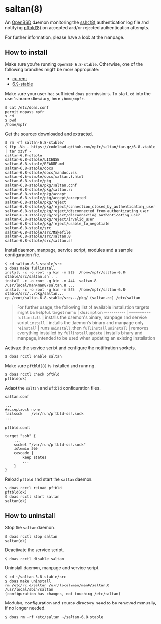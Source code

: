 # saltan(8)

An [OpenBSD](https://www.openbsd.org) daemon monitoring the [sshd(8)](https://man.openbsd.org/sshd) authentication log file and notifying [pftbld(8)](https://github.com/mpfr/pftbld/tree/6.8-stable) on accepted and/or rejected authentication attempts.

For further information, please have a look at the [manpage](https://mpfr.net/man/saltan/6.8-stable/saltan.8.html).

## How to install

Make sure you're running `OpenBSD 6.8-stable`. Otherwise, one of the following branches might be more appropriate:
* [current](https://github.com/mpfr/saltan)
* [6.9-stable](https://github.com/mpfr/saltan/tree/6.9-stable)

Make sure your user has sufficient `doas` permissions. To start, `cd` into the user's home directory, here `/home/mpfr`.

```
$ cat /etc/doas.conf
permit nopass mpfr
$ cd
$ pwd
/home/mpfr
```

Get the sources downloaded and extracted.

```
$ rm -rf saltan-6.8-stable/
$ ftp -Vo - https://codeload.github.com/mpfr/saltan/tar.gz/6.8-stable | tar xzvf -
saltan-6.8-stable
saltan-6.8-stable/LICENSE
saltan-6.8-stable/README.md
saltan-6.8-stable/docs
saltan-6.8-stable/docs/mandoc.css
saltan-6.8-stable/docs/saltan.8.html
saltan-6.8-stable/pkg
saltan-6.8-stable/pkg/saltan.conf
saltan-6.8-stable/pkg/saltan.rc
saltan-6.8-stable/pkg/accept
saltan-6.8-stable/pkg/accept/accepted
saltan-6.8-stable/pkg/reject
saltan-6.8-stable/pkg/reject/connection_closed_by_authenticating_user
saltan-6.8-stable/pkg/reject/disconnected_from_authenticating_user
saltan-6.8-stable/pkg/reject/disconnecting_authenticating_user
saltan-6.8-stable/pkg/reject/invalid_user
saltan-6.8-stable/pkg/reject/unable_to_negotiate
saltan-6.8-stable/src
saltan-6.8-stable/src/Makefile
saltan-6.8-stable/src/saltan.8
saltan-6.8-stable/src/saltan.sh
```

Install daemon, manpage, service script, modules and a sample configuration file.

```
$ cd saltan-6.8-stable/src
$ doas make fullinstall
install -c -o root -g bin -m 555  /home/mpfr/saltan-6.8-stable/src/saltan.sh ...
install -c -o root -g bin -m 444  saltan.8 /usr/local/man/man8/saltan.8 ...
install -c -o root -g bin -m 555  /home/mpfr/saltan-6.8-stable/src/../pkg/saltan...
cp /root/saltan-6.8-stable/src/../pkg/!(saltan.rc) /etc/saltan
```

> For further usage, the following list of available installation targets might be helpful:
> target name | description
> ----------- | -----------
> `fullinstall` | installs the daemon's binary, manpage and service script
> `install` | installs the daemon's binary and manpage only
> `reinstall` | runs `uninstall`, then `fullinstall`
> `uninstall` | removes everything installed by `fullinstall`
> `update` | installs binary and manpage, intended to be used when updating an existing installation

Activate the service script and configure the notification sockets.

```
$ doas rcctl enable saltan
```

Make sure `pftbld(8)` is installed and running.

```
$ doas rcctl check pftbld
pftbld(ok)
```

Adapt the `saltan` and `pftbld` configuration files.

`saltan.conf`

```
...
#acceptsock	none
failsock	/var/run/pftbld-ssh.sock
...
```

`pftbld.conf`:

```
target "ssh" {
	...
	socket "/var/run/pftbld-ssh.sock"
	idlemin 500
	cascade {
		keep states
		...
	}
}
```

Reload `pftbld` and start the `saltan` daemon.

```
$ doas rcctl reload pftbld
pftbld(ok)
$ doas rcctl start saltan
saltan(ok)
```

## How to uninstall

Stop the `saltan` daemon.

```
$ doas rcctl stop saltan
saltan(ok)
```

Deactivate the service script.

```
$ doas rcctl disable saltan
```

Uninstall daemon, manpage and service script.

```
$ cd ~/saltan-6.8-stable/src
$ doas make uninstall
rm /etc/rc.d/saltan /usr/local/man/man8/saltan.8 /usr/local/sbin/saltan
(configuration has changes, not touching /etc/saltan)
```

Modules, configuration and source directory need to be removed manually, if no longer needed.

```
$ doas rm -rf /etc/saltan ~/saltan-6.8-stable
```
